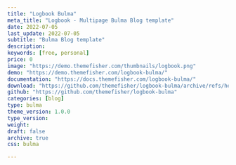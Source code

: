 ```yaml
---
title: "Logbook Bulma"
meta_title: "Logbook - Multipage Bulma Blog template"
date: 2022-07-05
last_update: 2022-07-05
subtitle: "Bulma Blog template"
description:
keywords: [free, personal]
price: 0
image: "https://demo.themefisher.com/thumbnails/logbook.png"
demo: "https://demo.themefisher.com/logbook-bulma/"
documentation: "https://docs.themefisher.com/logbook-bulma/"
download: "https://github.com/themefisher/logbook-bulma/archive/refs/heads/main.zip"
github: "https://github.com/themefisher/logbook-bulma"
categories: [blog]
type: bulma
theme_version: 1.0.0
type_version:
weight:
draft: false
archive: true
css: bulma

---
```


